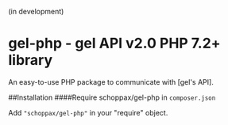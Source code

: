 (in development)

# gel-php - gel API v2.0 PHP 7.2+ library

An easy-to-use PHP package to communicate with [gel's API].

##Installation
####Require schoppax/gel-php in `composer.json`

Add `"schoppax/gel-php"` in your "require" object.
